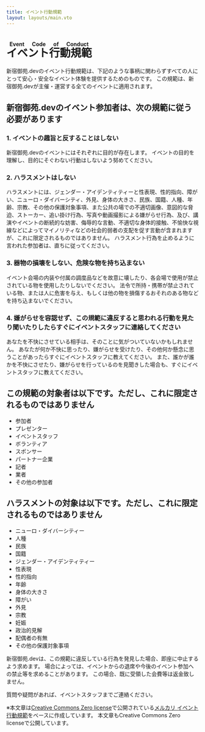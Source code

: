 ```yaml
---
title: イベント行動規範
layout: layouts/main.vto
---
```

# <ruby>イベント行動規範<rt>Event Code of Conduct</rt></ruby>

新宿御苑.devのイベント行動規範は、下記のような事柄に関わらずすべての人にとって安心・安全なイベント体験を提供するためのものです。
この規範は、新宿御苑.devが主催・運営する全てのイベントに適用されます。

## 新宿御苑.devのイベント参加者は、次の規範に従う必要があります

### 1. イベントの趣旨と反することはしない

新宿御苑.devのイベントにはそれぞれに目的が存在します。
イベントの目的を理解し、目的にそぐわない行動はしないよう努めてください。

### 2. ハラスメントはしない

ハラスメントには、ジェンダー・アイデンティティーと性表現、性的指向、障がい、ニューロ・ダイバーシティ、外見、身体の大きさ、民族、国籍、人種、年齢、宗教、その他の保護対象事項、また公共の場での不適切画像、意図的な脅迫、ストーカー、追い掛け行為、写真や動画撮影による嫌がらせ行為、及び、講演やイベントの断続的な妨害、侮辱的な言動、不適切な身体的接触、不愉快な視線などによってマイノリティなどの社会的弱者の支配を促す言動が含まれますが、これに限定されるものではありません。
ハラスメント行為を止めるように言われた参加者は、直ちに従ってください。

### 3. 器物の損壊をしない、危険な物を持ち込まない

イベント会場の内装や付属の調度品などを故意に壊したり、各会場で使用が禁止されている物を使用したりしないでください。
法令で所持・携帯が禁止されている物、または人に危害を与え、もしくは他の物を損傷するおそれのある物などを持ち込まないでください。

### 4. 嫌がらせを容認せず、この規範に違反すると思われる行動を見たり聞いたりしたらすぐにイベントスタッフに連絡してください

あなたを不快にさせている相手は、そのことに気がついていないかもしれません。
あなたが何か不快に思ったり、嫌がらせを受けたり、その他何か懸念に思うことがあったらすぐにイベントスタッフに教えてください。
また、誰かが誰かを不快にさせたり、嫌がらせを行っているのを見聞きした場合も、すぐにイベントスタッフに教えてください。

## この規範の対象者は以下です。ただし、これに限定されるものではありません

- 参加者
- プレゼンター
- イベントスタッフ
- ボランティア
- スポンサー
- パートナー企業
- 記者
- 業者
- その他の参加者

## ハラスメントの対象は以下です。ただし、これに限定されるものではありません

- ニューロ・ダイバーシティー
- 人種
- 民族
- 国籍
- ジェンダー・アイデンティティー
- 性表現
- 性的指向
- 年齢
- 身体の大きさ
- 障がい
- 外見
- 宗教
- 妊娠
- 政治的見解
- 配偶者の有無
- その他の保護対象事項

新宿御苑.devは、この規範に違反している行為を発見した場合、即座に中止するよう求めます。
場合によっては、イベントからの退席や今後のイベント参加への禁止等を求めることがあります。
この場合、既に受領した会費等は返金致しません。

質問や疑問があれば、イベントスタッフまでご連絡ください。

※本文章は[Creative Commons Zero license](https://creativecommons.org/publicdomain/zero/1.0/deed.ja)で公開されている[メルカリ イベント行動規範](https://about.mercari.com/event-code-of-conduct/)をベースに作成しています。
本文章もCreative Commons Zero licenseで公開しています。

